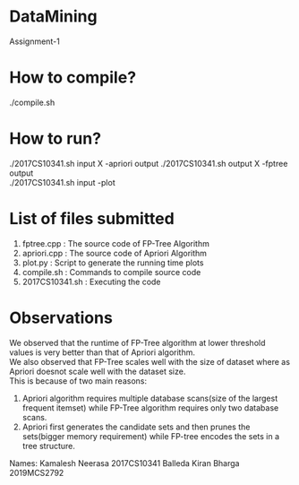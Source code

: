 # DataMining
Assignment-1

# How to compile?
./compile.sh

# How to run?
./2017CS10341.sh input X -apriori output
./2017CS10341.sh output X -fptree output  
./2017CS10341.sh input -plot

# List of files submitted
1. fptree.cpp : The source code of FP-Tree Algorithm
2. apriori.cpp : The source code of Apriori Algorithm
3. plot.py : Script to generate the running time plots
4. compile.sh : Commands to compile source code
5. 2017CS10341.sh : Executing the code

# Observations
We observed that the runtime of FP-Tree algorithm at lower threshold values is very better than that of Apriori algorithm. <br />
We also observed that FP-Tree scales well with the size of dataset where as Apriori doesnot scale well with the dataset size. <br />
This is because of two main reasons:
1) Apriori algorithm requires multiple database scans(size of the largest frequent itemset) while FP-Tree algorithm requires only two database scans. <br />
2) Apriori first generates the candidate sets and then prunes the sets(bigger memory requirement) while FP-tree encodes the sets in a tree structure. <br />

Names:
Kamalesh Neerasa 2017CS10341
Balleda Kiran Bharga 2019MCS2792
